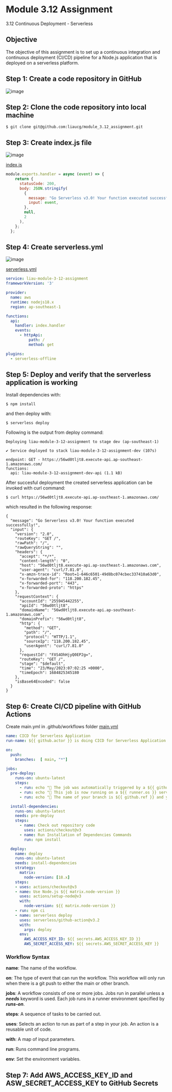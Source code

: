 # Module 3.12 Assignment
3.12 Continuous Deployment - Serverless

## Objective
The objective of this assignment is to set up a continuous integration and continuous deployment (CI/CD) pipeline for a Node.js application that is deployed on a serverless platform.

## Step 1: Create a code repository in GitHub
![image](https://github.com/liaucg/module_3.12_assignment/assets/22501900/df3b539c-e91e-469b-a057-00b7e64028df)

## Step 2: Clone the code repository into local machine
```
$ git clone git@github.com:liaucg/module_3.12_assignment.git
```

## Step 3: Create index.js file
![image](https://github.com/liaucg/module_3.12_assignment/assets/22501900/b69f8910-5fd1-43d6-80b0-b1bb01610604)

[index.js](index.js)
```js
module.exports.handler = async (event) => {
    return {
      statusCode: 200,
      body: JSON.stringify(
        {
          message: "Go Serverless v3.0! Your function executed successfully!",
          input: event,
        },
        null,
        2
      ),
    };
  };
```

## Step 4: Create serverless.yml
![image](https://github.com/liaucg/module_3.12_assignment/assets/22501900/3b2e966d-d56b-42f3-aefa-5e1c34dce406)

[serverless.yml](serverless.yml)
```yml
service: liau-module-3-12-assignment
frameworkVersion: '3'

provider:
  name: aws
  runtime: nodejs18.x
  region: ap-southeast-1

functions:
  api:
    handler: index.handler
    events:
      - httpApi:
          path: /
          method: get

plugins:
  - serverless-offline
```

## Step 5: Deploy and verify that the serverless application is working
Install dependencies with:
```
$ npm install
```

and then deploy with:
```
$ serverless deploy
```

Following is the output from deploy command:
```
Deploying liau-module-3-12-assignment to stage dev (ap-southeast-1)

✔ Service deployed to stack liau-module-3-12-assignment-dev (107s)

endpoint: GET - https://56wd0tljt8.execute-api.ap-southeast-1.amazonaws.com/
functions:
  api: liau-module-3-12-assignment-dev-api (1.1 kB)
```

After succesful deployment the created serverless application can be invoked with curl command:
```
$ curl https://56wd0tljt8.execute-api.ap-southeast-1.amazonaws.com/
```

which resulted in the following response:
```
{
  "message": "Go Serverless v3.0! Your function executed successfully!",
  "input": {
    "version": "2.0",
    "routeKey": "GET /",
    "rawPath": "/",
    "rawQueryString": "",
    "headers": {
      "accept": "*/*",
      "content-length": "0",
      "host": "56wd0tljt8.execute-api.ap-southeast-1.amazonaws.com",
      "user-agent": "curl/7.81.0",
      "x-amzn-trace-id": "Root=1-646c6501-49d8bc074cbec337410a63d0",
      "x-forwarded-for": "118.200.182.45",
      "x-forwarded-port": "443",
      "x-forwarded-proto": "https"
    },
    "requestContext": {
      "accountId": "255945442255",
      "apiId": "56wd0tljt8",
      "domainName": "56wd0tljt8.execute-api.ap-southeast-1.amazonaws.com",
      "domainPrefix": "56wd0tljt8",
      "http": {
        "method": "GET",
        "path": "/",
        "protocol": "HTTP/1.1",
        "sourceIp": "118.200.182.45",
        "userAgent": "curl/7.81.0"
      },
      "requestId": "FXS4OhHjyQ0EP2g=",
      "routeKey": "GET /",
      "stage": "$default",
      "time": "23/May/2023:07:02:25 +0000",
      "timeEpoch": 1684825345180
    },
    "isBase64Encoded": false
  }
}
```

## Step 6: Create CI/CD pipeline with GitHub Actions
Create main.yml in .github/workflows folder
[main.yml](.github/workflows/main.yml)
```yml
name: CICD for Serverless Application
run-name: ${{ github.actor }} is doing CICD for Serverless Application

on:
  push:
    branches:  [ main, "*"]

jobs:
  pre-deploy:
    runs-on: ubuntu-latest
    steps:
      - run: echo "🎉 The job was automatically triggered by a ${{ github.event_name }} event."
      - run: echo "🐧 This job is now running on a ${{ runner.os }} server hosted by GitHub!"
      - run: echo "🔎 The name of your branch is ${{ github.ref }} and your repository is ${{ github.repository }}."

  install-dependencies:
    runs-on: ubuntu-latest
    needs: pre-deploy
    steps:
      - name: Check out repository code
        uses: actions/checkout@v3
      - name: Run Installation of Dependencies Commands
        run: npm install

  deploy:
    name: deploy
    runs-on: ubuntu-latest
    needs: install-dependencies
    strategy:
      matrix:
        node-version: [18.x]
    steps:
    - uses: actions/checkout@v3
    - name: Use Node.js ${{ matrix.node-version }}
      uses: actions/setup-node@v3
      with:
        node-version: ${{ matrix.node-version }}
    - run: npm ci
    - name: serverless deploy
      uses: serverless/github-action@v3.2
      with:
        args: deploy
      env:
        AWS_ACCESS_KEY_ID: ${{ secrets.AWS_ACCESS_KEY_ID }}
        AWS_SECRET_ACCESS_KEY: ${{ secrets.AWS_SECRET_ACCESS_KEY }}
```

### Workflow Syntax
**name**: The name of the workflow.

**on**: The type of event that can run the workflow. This workflow will only run when there is a git push to either the main or other branch.

**jobs**: A workflow consists of one or more jobs. Jobs run in parallel unless a ***needs*** keyword is used. Each job runs in a runner environment specified by ***runs-on***.

**steps**: A sequence of tasks to be carried out.

**uses**: Selects an action to run as part of a step in your job. An action is a reusable unit of code.

**with**: A map of input parameters.

**run**: Runs command line programs.

**env**: Set the environment variables.

## Step 7: Add AWS_ACCESS_KEY_ID and ASW_SECRET_ACCESS_KEY to GitHub Secrets